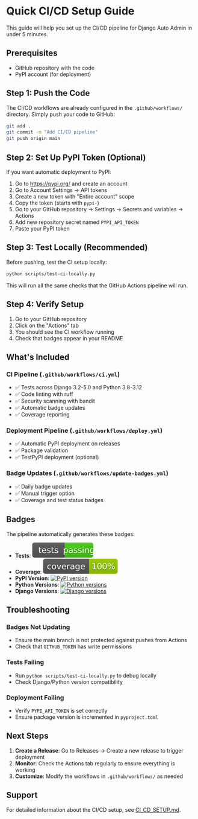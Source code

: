 # Quick CI/CD Setup Guide

This guide will help you set up the CI/CD pipeline for Django Auto Admin in under 5 minutes.

## Prerequisites

- GitHub repository with the code
- PyPI account (for deployment)

## Step 1: Push the Code

The CI/CD workflows are already configured in the `.github/workflows/` directory. Simply push your code to GitHub:

```bash
git add .
git commit -m "Add CI/CD pipeline"
git push origin main
```

## Step 2: Set Up PyPI Token (Optional)

If you want automatic deployment to PyPI:

1. Go to https://pypi.org/ and create an account
2. Go to Account Settings → API tokens
3. Create a new token with "Entire account" scope
4. Copy the token (starts with `pypi-`)
5. Go to your GitHub repository → Settings → Secrets and variables → Actions
6. Add new repository secret named `PYPI_API_TOKEN`
7. Paste your PyPI token

## Step 3: Test Locally (Recommended)

Before pushing, test the CI setup locally:

```bash
python scripts/test-ci-locally.py
```

This will run all the same checks that the GitHub Actions pipeline will run.

## Step 4: Verify Setup

1. Go to your GitHub repository
2. Click on the "Actions" tab
3. You should see the CI workflow running
4. Check that badges appear in your README

## What's Included

### CI Pipeline (`.github/workflows/ci.yml`)
- ✅ Tests across Django 3.2-5.0 and Python 3.8-3.12
- ✅ Code linting with ruff
- ✅ Security scanning with bandit
- ✅ Automatic badge updates
- ✅ Coverage reporting

### Deployment Pipeline (`.github/workflows/deploy.yml`)
- ✅ Automatic PyPI deployment on releases
- ✅ Package validation
- ✅ TestPyPI deployment (optional)

### Badge Updates (`.github/workflows/update-badges.yml`)
- ✅ Daily badge updates
- ✅ Manual trigger option
- ✅ Coverage and test status badges

## Badges

The pipeline automatically generates these badges:

- **Tests**: ![Tests](.github/badges/tests-badge.svg)
- **Coverage**: ![Coverage](.github/badges/coverage-badge.svg)
- **PyPI Version**: [![PyPI version](https://badge.fury.io/py/django-auto-admin.svg)](https://badge.fury.io/py/django-auto-admin)
- **Python Versions**: [![Python versions](https://img.shields.io/pypi/pyversions/django-auto-admin.svg)](https://pypi.org/project/django-auto-admin/)
- **Django Versions**: [![Django versions](https://img.shields.io/pypi/djversions/django-auto-admin.svg)](https://pypi.org/project/django-auto-admin/)

## Troubleshooting

### Badges Not Updating
- Ensure the main branch is not protected against pushes from Actions
- Check that `GITHUB_TOKEN` has write permissions

### Tests Failing
- Run `python scripts/test-ci-locally.py` to debug locally
- Check Django/Python version compatibility

### Deployment Failing
- Verify `PYPI_API_TOKEN` is set correctly
- Ensure package version is incremented in `pyproject.toml`

## Next Steps

1. **Create a Release**: Go to Releases → Create a new release to trigger deployment
2. **Monitor**: Check the Actions tab regularly to ensure everything is working
3. **Customize**: Modify the workflows in `.github/workflows/` as needed

## Support

For detailed information about the CI/CD setup, see [CI_CD_SETUP.md](CI_CD_SETUP.md). 